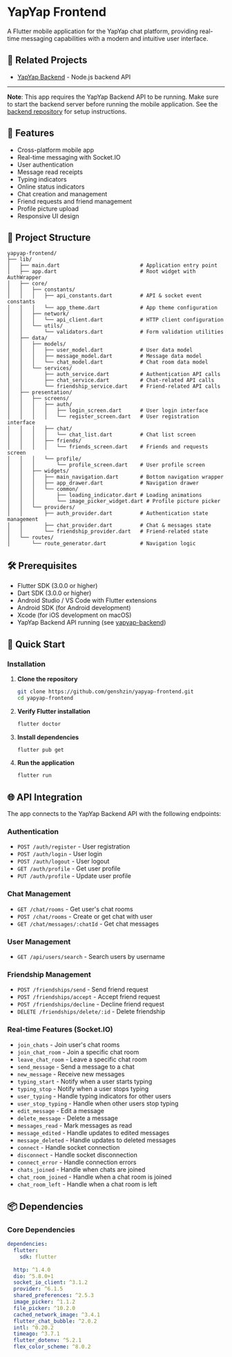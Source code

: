 # YapYap Frontend

A Flutter mobile application for the YapYap chat platform, providing real-time messaging capabilities with a modern and intuitive user interface.

## 🔗 Related Projects

- [YapYap Backend](https://github.com/genshzin/yapyap-backend) - Node.js backend API

---

**Note**: This app requires the YapYap Backend API to be running. Make sure to start the backend server before running the mobile application. See the [backend repository](https://github.com/genshzin/yapyap-backend) for setup instructions.

## 🚀 Features

- Cross-platform mobile app
- Real-time messaging with Socket.IO
- User authentication
- Message read receipts
- Typing indicators
- Online status indicators
- Chat creation and management
- Friend requests and friend management
- Profile picture upload
- Responsive UI design

## 📁 Project Structure

```
yapyap-frontend/
├── lib/
│   ├── main.dart                          # Application entry point
│   ├── app.dart                           # Root widget with AuthWrapper
│   ├── core/
│   │   ├── constants/
│   │   │   ├── api_constants.dart         # API & socket event constants
│   │   │   └── app_theme.dart             # App theme configuration
│   │   ├── network/
│   │   │   └── api_client.dart            # HTTP client configuration
│   │   └── utils/
│   │       └── validators.dart            # Form validation utilities
│   ├── data/
│   │   ├── models/
│   │   │   ├── user_model.dart            # User data model
│   │   │   ├── message_model.dart         # Message data model
│   │   │   └── chat_model.dart            # Chat room data model
│   │   └── services/
│   │       ├── auth_service.dart          # Authentication API calls
│   │       ├── chat_service.dart          # Chat-related API calls
│   │       └── friendship_service.dart    # Friend-related API calls
│   ├── presentation/
│   │   ├── screens/
│   │   │   ├── auth/
│   │   │   │   ├── login_screen.dart      # User login interface
│   │   │   │   └── register_screen.dart   # User registration interface
│   │   │   ├── chat/
│   │   │   │   └── chat_list.dart         # Chat list screen
│   │   │   ├── friends/
│   │   │   │   └── friends_screen.dart    # Friends and requests screen
│   │   │   └── profile/
│   │   │       └── profile_screen.dart    # User profile screen
│   │   ├── widgets/
│   │   │   ├── main_navigation.dart       # Bottom navigation wrapper
│   │   │   ├── app_drawer.dart            # Navigation drawer
│   │   │   └── common/
│   │   │       ├── loading_indicator.dart # Loading animations
│   │   │       └── image_picker_widget.dart # Profile picture picker
│   │   └── providers/
│   │       ├── auth_provider.dart         # Authentication state management
│   │       ├── chat_provider.dart         # Chat & messages state
│   │       └── friendship_provider.dart   # Friend-related state
│   └── routes/
│       └── route_generator.dart           # Navigation logic

```

## 🛠 Prerequisites

- Flutter SDK (3.0.0 or higher)
- Dart SDK (3.0.0 or higher)
- Android Studio / VS Code with Flutter extensions
- Android SDK (for Android development)
- Xcode (for iOS development on macOS)
- YapYap Backend API running (see [yapyap-backend](https://github.com/genshzin/yapyap-backend))

## 🚀 Quick Start

### Installation

1. **Clone the repository**
   ```bash
   git clone https://github.com/genshzin/yapyap-frontend.git
   cd yapyap-frontend
   ```

2. **Verify Flutter installation**
   ```bash
   flutter doctor
   ```

3. **Install dependencies**
   ```bash
   flutter pub get
   ```

4. **Run the application**
   ```bash
   flutter run
   ```

## 🌐 API Integration

The app connects to the YapYap Backend API with the following endpoints:

### Authentication
- `POST /auth/register` - User registration
- `POST /auth/login` - User login
- `POST /auth/logout` - User logout
- `GET /auth/profile` - Get user profile
- `PUT /auth/profile` - Update user profile

### Chat Management
- `GET /chat/rooms` - Get user's chat rooms
- `POST /chat/rooms` - Create or get chat with user
- `GET /chat/messages/:chatId` - Get chat messages


### User Management
- `GET /api/users/search` - Search users by username

### Friendship Management
- `POST /friendships/send` - Send friend request
- `POST /friendships/accept` - Accept friend request
- `POST /friendships/decline` - Decline friend request
- `DELETE /friendships/delete/:id` - Delete friendship

### Real-time Features (Socket.IO)
- `join_chats` - Join user's chat rooms
- `join_chat_room` - Join a specific chat room
- `leave_chat_room` - Leave a specific chat room
- `send_message` - Send a message to a chat
- `new_message` - Receive new messages
- `typing_start` - Notify when a user starts typing
- `typing_stop` - Notify when a user stops typing
- `user_typing` - Handle typing indicators for other users
- `user_stop_typing` - Handle when other users stop typing
- `edit_message` - Edit a message
- `delete_message` - Delete a message
- `messages_read` - Mark messages as read
- `message_edited` - Handle updates to edited messages
- `message_deleted` - Handle updates to deleted messages
- `connect` - Handle socket connection
- `disconnect` - Handle socket disconnection
- `connect_error` - Handle connection errors
- `chats_joined` - Handle when chats are joined
- `chat_room_joined` - Handle when a chat room is joined
- `chat_room_left` - Handle when a chat room is left

## 📦 Dependencies

### Core Dependencies
```yaml
dependencies:
  flutter:
    sdk: flutter
  
  http: ^1.4.0
  dio: ^5.8.0+1
  socket_io_client: ^3.1.2
  provider: ^6.1.5
  shared_preferences: ^2.5.3
  image_picker: ^1.1.2
  file_picker: ^10.2.0
  cached_network_image: ^3.4.1
  flutter_chat_bubble: ^2.0.2
  intl: ^0.20.2
  timeago: ^3.7.1
  flutter_dotenv: ^5.2.1
  flex_color_scheme: ^8.0.2
```



